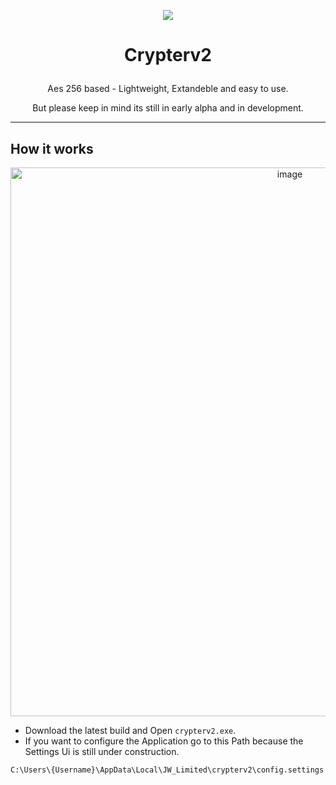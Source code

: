 <p align="center">
  <img src="LILO-Packager/favico.ico" />
</p>

# <p align="center">Crypterv2</p>

<p align="center">Aes 256 based - Lightweight, Extandeble and easy to use.</p>
<p align="center">But please keep in mind its still in early alpha and in development.</p>

<hr />

## How it works
<p align="center">
  <img width="878" alt="image" src="https://github.com/JW-Limited/Crypterv2/assets/120219149/da86adc4-358f-4a28-8ad6-7d3bd1010e2c">
</p>

- Download the latest build and Open `crypterv2.exe`.
- If you want to configure the Application go to this Path because the Settings Ui is still under construction.
```
C:\Users\{Username}\AppData\Local\JW_Limited\crypterv2\config.settings
```
